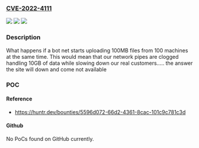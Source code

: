 ### [CVE-2022-4111](https://cve.mitre.org/cgi-bin/cvename.cgi?name=CVE-2022-4111)
![](https://img.shields.io/static/v1?label=Product&message=tooljet%2Ftooljet&color=blue)
![](https://img.shields.io/static/v1?label=Version&message=%3C%20v1.27.0%20&color=brighgreen)
![](https://img.shields.io/static/v1?label=Vulnerability&message=CWE-400%20Uncontrolled%20Resource%20Consumption&color=brighgreen)

### Description

What happens if a bot net starts uploading 100MB files from 100 machines at the same time. This would mean that our network pipes are clogged handling 10GB of data while slowing down our real customers..... the answer the site will down and come not available

### POC

#### Reference
- https://huntr.dev/bounties/5596d072-66d2-4361-8cac-101c9c781c3d

#### Github
No PoCs found on GitHub currently.

